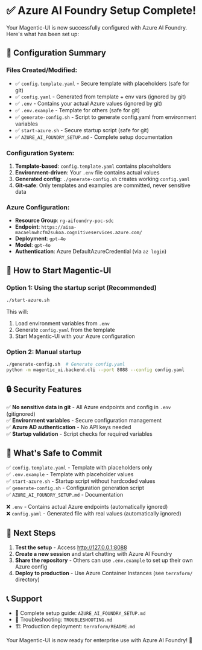 # ✅ Azure AI Foundry Setup Complete!

Your Magentic-UI is now successfully configured with Azure AI Foundry. Here's what has been set up:

## 🔧 Configuration Summary

### Files Created/Modified:
- ✅ `config.template.yaml` - Secure template with placeholders (safe for git)
- ✅ `config.yaml` - Generated from template + env vars (ignored by git)
- ✅ `.env` - Contains your actual Azure values (ignored by git)
- ✅ `.env.example` - Template for others (safe for git)
- ✅ `generate-config.sh` - Script to generate config.yaml from environment variables
- ✅ `start-azure.sh` - Secure startup script (safe for git)
- ✅ `AZURE_AI_FOUNDRY_SETUP.md` - Complete setup documentation

### Configuration System:
1. **Template-based**: `config.template.yaml` contains placeholders
2. **Environment-driven**: Your `.env` file contains actual values
3. **Generated config**: `./generate-config.sh` creates working `config.yaml`
4. **Git-safe**: Only templates and examples are committed, never sensitive data

### Azure Configuration:
- **Resource Group**: `rg-aifoundry-poc-sdc`
- **Endpoint**: `https://aisa-macaelnwhcfm2sukoa.cognitiveservices.azure.com/`
- **Deployment**: `gpt-4o`
- **Model**: `gpt-4o`
- **Authentication**: Azure DefaultAzureCredential (via `az login`)

## 🚀 How to Start Magentic-UI

### Option 1: Using the startup script (Recommended)
```bash
./start-azure.sh
```
This will:
1. Load environment variables from `.env`
2. Generate `config.yaml` from the template
3. Start Magentic-UI with your Azure configuration

### Option 2: Manual startup
```bash
./generate-config.sh  # Generate config.yaml
python -m magentic_ui.backend.cli --port 8088 --config config.yaml
```

## 🔒 Security Features

✅ **No sensitive data in git** - All Azure endpoints and config in `.env` (gitignored)  
✅ **Environment variables** - Secure configuration management  
✅ **Azure AD authentication** - No API keys needed  
✅ **Startup validation** - Script checks for required variables  

## 📝 What's Safe to Commit

✅ `config.template.yaml` - Template with placeholders only  
✅ `.env.example` - Template with placeholder values  
✅ `start-azure.sh` - Startup script without hardcoded values  
✅ `generate-config.sh` - Configuration generation script  
✅ `AZURE_AI_FOUNDRY_SETUP.md` - Documentation  

❌ `.env` - Contains actual Azure endpoints (automatically ignored)  
❌ `config.yaml` - Generated file with real values (automatically ignored)

## 🎯 Next Steps

1. **Test the setup** - Access http://127.0.0.1:8088
2. **Create a new session** and start chatting with Azure AI Foundry
3. **Share the repository** - Others can use `.env.example` to set up their own Azure config
4. **Deploy to production** - Use Azure Container Instances (see `terraform/` directory)

## 📞 Support

- 📖 Complete setup guide: `AZURE_AI_FOUNDRY_SETUP.md`
- 🔧 Troubleshooting: `TROUBLESHOOTING.md`
- 🏗️ Production deployment: `terraform/README.md`

Your Magentic-UI is now ready for enterprise use with Azure AI Foundry! 🎉
